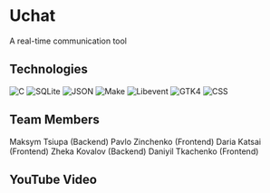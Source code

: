 # Uchat
A real-time communication tool

## Technologies
![C](https://img.shields.io/badge/-C-A8B9CC?style=flat-square&logo=c&logoColor=white) ![SQLite](https://img.shields.io/badge/-SQLite-003B57?style=flat-square&logo=sqlite&logoColor=white) ![JSON](https://img.shields.io/badge/-JSON-000000?style=flat-square&logo=json&logoColor=white) ![Make](https://img.shields.io/badge/-Make-419D78?style=flat-square&logo=make&logoColor=white) ![Libevent](https://img.shields.io/badge/-Libevent-AC4142?style=flat-square) ![GTK4](https://img.shields.io/badge/-GTK4-4A154B?style=flat-square&logo=gtk&logoColor=white) ![CSS](https://img.shields.io/badge/-CSS-1572B6?style=flat-square&logo=css3&logoColor=white)

## Team Members
Maksym Tsiupa  (Backend) Pavlo Zinchenko (Frontend)  Daria Katsai (Frontend)  Zheka Kovalov (Backend)  Daniyil Tkachenko (Frontend) 
## YouTube Video
